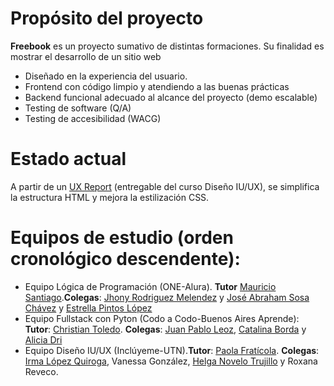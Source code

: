 # Propósito del proyecto
**Freebook** es un proyecto sumativo de distintas formaciones. Su finalidad es mostrar el desarrollo de un sitio web 
+ Diseñado en la experiencia del usuario.
+ Frontend con código limpio y atendiendo a las buenas prácticas
+ Backend funcional adecuado al alcance del proyecto (demo escalable)
+ Testing de software (Q/A)
+ Testing de accesibilidad (WACG)
# Estado actual
A partir de un [UX Report](https://github.com/aliciablopez/Proyecto-Freebook-Update/blob/main/assets/ReporteUX.pdf) (entregable del curso Diseño IU/UX), se simplifica la estructura HTML y mejora la estilización CSS. 

# Equipos de estudio (orden cronológico descendente):
* Equipo Lógica de Programación (ONE-Alura). **Tutor** [Mauricio Santiago](https://www.linkedin.com/in/mauriciosantiago/).**Colegas**: [Jhony Rodriguez Melendez](https://www.linkedin.com/in/jhonyrm/) y [José Abraham Sosa Chávez](https://www.linkedin.com/in/abrahamsosa-gis/) y [Estrella Pintos López](https://www.linkedin.com/in/estrella-pintos-lopez/)
* Equipo Fullstack con Pyton (Codo a Codo-Buenos Aires Aprende): **Tutor**: [Christian Toledo](https://www.linkedin.com/in/christianarieltoledo/). **Colegas**: [Juan Pablo Leoz](https://www.linkedin.com/in/juampi-leoz/), [Catalina Borda](https://www.linkedin.com/in/catalina-borda-b62a412b7/) y [Alicia Dri](https://www.linkedin.com/in/alicia-dri-93807ba5/)
* Equipo Diseño IU/UX (Inclúyeme-UTN).**Tutor**: [Paola Fratícola](https://www.linkedin.com/in/dgpaofraticola/). **Colegas**: [Irma López Quiroga](https://www.linkedin.com/in/irma-lópez-quiroga-a0995565/), Vanessa González, [Helga Novelo Trujillo](https://www.linkedin.com/in/helganovtru/) y Roxana Reveco.
